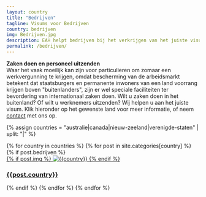 ```yaml
---
layout: country
title: "Bedrijven"
tagline: Visums voor Bedrijven
country: bedrijven
img: Bedrijven.jpg
description: EAH helpt bedrijven bij het verkrijgen van het juiste visum om zaken te doen in het buitenland of personeel uit te zenden.
permalink: /bedrijven/
---
```


<p><strong>Zaken doen en personeel uitzenden</strong><br/>
Waar het vaak moeilijk kan zijn voor particulieren om zomaar een werkvergunning te krijgen, omdat bescherming van de arbeidsmarkt betekent dat staatsburgers en permanente inwoners van een land voorrang krijgen boven "buitenlanders", zijn er wel speciale faciliteiten ter bevordering van internationaal zaken doen. Wilt u zaken doen in het buitenland? Of wilt u werknemers uitzenden? Wij helpen u aan het juiste visum. Klik hieronder op het gewenste land voor meer informatie, of neem <a href="{{ site.baseurl }}/contact">contact</a> met ons op.
</p>


<!-- Bedrijven paginas van ieder lands -->
{% assign countries = "australie|canada|nieuw-zeeland|verenigde-staten" | split: "|" %}

<section class="chapters cf">
  <div class="wrapper flex-row">
    {% for country in countries %}
    {% for post in site.categories[country] %}
    {% if post.bedrijven %}
    <div class="chapter">
      <a href="{{post.url | prepend: site.baseurl}}">
        {% if post.img %}
        <img src="{{ "/assets/img/" | prepend: site.baseurl | append: post.img }}" alt="{{country}}">
        {% endif %}
      </a>
      <a href="{{post.url | prepend: site.baseurl}}">
        <div class="service">
          <div class="chapter_inner">
            <h3 class="chapter_title">{{post.country}}</h3>
          </div>
        </div>
      </a>
    </div>
    {% endif %}
    {% endfor %}
    {% endfor %}
  </div>
</section> <!-- End Section Bedrijven per Country -->
